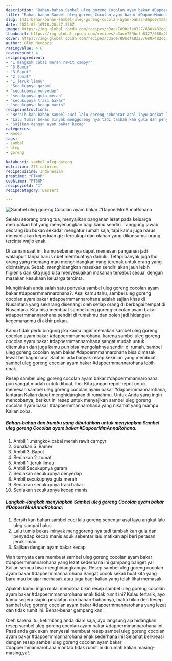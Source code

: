 ```yaml
---
description: "Bahan-bahan Sambel uleg goreng Cocolan ayam bakar #DapoerMmAnnaRohana yang nikmat dan Mudah Dibuat"
title: "Bahan-bahan Sambel uleg goreng Cocolan ayam bakar #DapoerMmAnnaRohana yang nikmat dan Mudah Dibuat"
slug: 1411-bahan-bahan-sambel-uleg-goreng-cocolan-ayam-bakar-dapoermmannarohana-yang-nikmat-dan-mudah-dibuat
date: 2021-05-16T18:20:57.356Z
image: https://img-global.cpcdn.com/recipes/c3ace789bcfa8327/680x482cq70/sambel-uleg-goreng-cocolan-ayam-bakar-dapoermmannarohana-foto-resep-utama.jpg
thumbnail: https://img-global.cpcdn.com/recipes/c3ace789bcfa8327/680x482cq70/sambel-uleg-goreng-cocolan-ayam-bakar-dapoermmannarohana-foto-resep-utama.jpg
cover: https://img-global.cpcdn.com/recipes/c3ace789bcfa8327/680x482cq70/sambel-uleg-goreng-cocolan-ayam-bakar-dapoermmannarohana-foto-resep-utama.jpg
author: Glen Mendoza
ratingvalue: 4.6
reviewcount: 4
recipeingredient:
- "1 mangkok cabai merah rawit campyr"
- "5 Bamer"
- "3 Baput"
- "2 tomat"
- "1 jeruk limau"
- "Secukupnya garam"
- "secukupnya oenyedap"
- "secukupnya gula merah"
- "secukupnya trasi bakar"
- "secukupnya kecap manis"
recipeinstructions:
- "Bersih kan bahan sambel cuci lalu goreng sebentar asal layu angkat lalu uleg sampai halus"
- "Lalu tumis bekas minyak menggoreng nya tadi tambah kan gula dan penyedap kecap manis aduk sebentar lalu matikan api beri perasan jeruk limau"
- "Sajikan dengan ayam bakar kecap"
categories:
- Resep
tags:
- sambel
- uleg
- goreng

katakunci: sambel uleg goreng 
nutrition: 275 calories
recipecuisine: Indonesian
preptime: "PT40M"
cooktime: "PT38M"
recipeyield: "1"
recipecategory: Dessert

---
```



![Sambel uleg goreng Cocolan ayam bakar #DapoerMmAnnaRohana](https://img-global.cpcdn.com/recipes/c3ace789bcfa8327/680x482cq70/sambel-uleg-goreng-cocolan-ayam-bakar-dapoermmannarohana-foto-resep-utama.jpg)

Selaku seorang orang tua, menyajikan panganan lezat pada keluarga merupakan hal yang menyenangkan bagi kamu sendiri. Tanggung jawab seorang ibu bukan sekadar mengatur rumah saja, tapi kamu juga harus menyediakan keperluan gizi tercukupi dan olahan yang dikonsumsi orang tercinta wajib enak.

Di zaman  saat ini, kamu sebenarnya dapat memesan panganan jadi walaupun tanpa harus ribet membuatnya dahulu. Tetapi banyak juga lho orang yang memang mau menghidangkan yang terenak untuk orang yang dicintainya. Sebab, menghidangkan masakan sendiri akan jauh lebih higienis dan kita juga bisa menyesuaikan makanan tersebut sesuai dengan masakan kesukaan keluarga tercinta. 



Mungkinkah anda salah satu penyuka sambel uleg goreng cocolan ayam bakar #dapoermmannarohana?. Asal kamu tahu, sambel uleg goreng cocolan ayam bakar #dapoermmannarohana adalah sajian khas di Nusantara yang sekarang disenangi oleh setiap orang di berbagai tempat di Nusantara. Kita bisa membuat sambel uleg goreng cocolan ayam bakar #dapoermmannarohana sendiri di rumahmu dan boleh jadi hidangan kegemaranmu di akhir pekan.

Kamu tidak perlu bingung jika kamu ingin memakan sambel uleg goreng cocolan ayam bakar #dapoermmannarohana, karena sambel uleg goreng cocolan ayam bakar #dapoermmannarohana sangat mudah untuk ditemukan dan juga kamu pun bisa mengolahnya sendiri di rumah. sambel uleg goreng cocolan ayam bakar #dapoermmannarohana bisa dimasak lewat berbagai cara. Saat ini ada banyak resep kekinian yang membuat sambel uleg goreng cocolan ayam bakar #dapoermmannarohana lebih enak.

Resep sambel uleg goreng cocolan ayam bakar #dapoermmannarohana pun sangat mudah untuk dibuat, lho. Kita jangan repot-repot untuk memesan sambel uleg goreng cocolan ayam bakar #dapoermmannarohana, lantaran Kalian dapat menghidangkan di rumahmu. Untuk Anda yang ingin mencobanya, berikut ini resep untuk menyajikan sambel uleg goreng cocolan ayam bakar #dapoermmannarohana yang nikamat yang mampu Kalian coba.

<!--inarticleads1-->

##### Bahan-bahan dan bumbu yang dibutuhkan untuk menyiapkan Sambel uleg goreng Cocolan ayam bakar #DapoerMmAnnaRohana:

1. Ambil 1 .mangkok cabai merah rawit campyr
1. Gunakan 5 .Bamer
1. Ambil 3 .Baput
1. Sediakan 2 .tomat
1. Ambil 1 .jeruk limau
1. Ambil Secukupnya garam
1. Sediakan secukupnya oenyedap
1. Ambil secukupnya gula merah
1. Sediakan secukupnya trasi bakar
1. Sediakan secukupnya kecap manis




<!--inarticleads2-->

##### Langkah-langkah menyiapkan Sambel uleg goreng Cocolan ayam bakar #DapoerMmAnnaRohana:

1. Bersih kan bahan sambel cuci lalu goreng sebentar asal layu angkat lalu uleg sampai halus
1. Lalu tumis bekas minyak menggoreng nya tadi tambah kan gula dan penyedap kecap manis aduk sebentar lalu matikan api beri perasan jeruk limau
1. Sajikan dengan ayam bakar kecap




Wah ternyata cara membuat sambel uleg goreng cocolan ayam bakar #dapoermmannarohana yang lezat sederhana ini gampang banget ya! Kalian semua bisa menghidangkannya. Resep sambel uleg goreng cocolan ayam bakar #dapoermmannarohana Sangat cocok sekali buat kita yang baru mau belajar memasak atau juga bagi kalian yang telah lihai memasak.

Apakah kamu ingin mulai mencoba bikin resep sambel uleg goreng cocolan ayam bakar #dapoermmannarohana enak tidak rumit ini? Kalau tertarik, ayo kamu segera siapin peralatan dan bahan-bahannya, maka bikin deh Resep sambel uleg goreng cocolan ayam bakar #dapoermmannarohana yang lezat dan tidak rumit ini. Benar-benar gampang kan. 

Oleh karena itu, ketimbang anda diam saja, ayo langsung aja hidangkan resep sambel uleg goreng cocolan ayam bakar #dapoermmannarohana ini. Pasti anda gak akan menyesal membuat resep sambel uleg goreng cocolan ayam bakar #dapoermmannarohana enak sederhana ini! Selamat berkreasi dengan resep sambel uleg goreng cocolan ayam bakar #dapoermmannarohana mantab tidak rumit ini di rumah kalian masing-masing,ya!.

